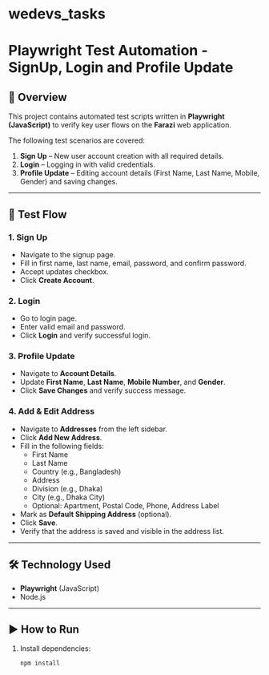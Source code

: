 # wedevs_tasks

# Playwright Test Automation - SignUp, Login and Profile Update

## 📌 Overview
This project contains automated test scripts written in **Playwright (JavaScript)** to verify key user flows on the **Farazi** web application.

The following test scenarios are covered:
1. **Sign Up** – New user account creation with all required details.
2. **Login** – Logging in with valid credentials.
3. **Profile Update** – Editing account details (First Name, Last Name, Mobile, Gender) and saving changes.

---

## 🚀 Test Flow
### 1. Sign Up
- Navigate to the signup page.
- Fill in first name, last name, email, password, and confirm password.
- Accept updates checkbox.
- Click **Create Account**.

### 2. Login
- Go to login page.
- Enter valid email and password.
- Click **Login** and verify successful login.

### 3. Profile Update
- Navigate to **Account Details**.
- Update **First Name**, **Last Name**, **Mobile Number**, and **Gender**.
- Click **Save Changes** and verify success message.

### 4. Add & Edit Address
- Navigate to **Addresses** from the left sidebar.
- Click **Add New Address**.
- Fill in the following fields:
  - First Name
  - Last Name
  - Country (e.g., Bangladesh)
  - Address
  - Division (e.g., Dhaka)
  - City (e.g., Dhaka City)
  - Optional: Apartment, Postal Code, Phone, Address Label
- Mark as **Default Shipping Address** (optional).
- Click **Save**.
- Verify that the address is saved and visible in the address list.
---

## 🛠 Technology Used
- **Playwright** (JavaScript)
- Node.js

---

## ▶️ How to Run
1. Install dependencies:
   ```bash
   npm install
